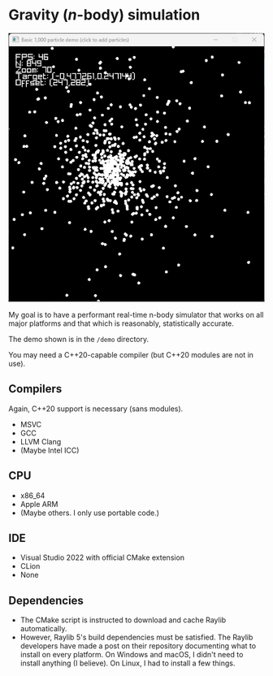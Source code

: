 # Gravity (*n*-body) simulation

![Screenshot](shot.png)

My goal is to have a performant real-time n-body simulator that works on all major platforms and that which is reasonably, statistically accurate.

The demo shown is in the `/demo` directory.

You may need a C\+\+20-capable compiler (but C\+\+20 modules are not in use).

## Compilers

Again, C\+\+20 support is necessary (sans modules).

* MSVC
* GCC
* LLVM Clang
* (Maybe Intel ICC)

## CPU

* x86_64
* Apple ARM
* (Maybe others. I only use portable code.)

## IDE

* Visual Studio 2022 with official CMake extension
* CLion
* None

## Dependencies

* The CMake script is instructed to download and cache Raylib automatically.
* However, Raylib 5's build dependencies must be satisfied. The Raylib developers have made a post on their repository documenting what to install on every platform. On Windows and macOS, I didn't need to install anything (I believe). On Linux, I had to install a few things.
